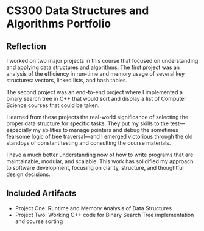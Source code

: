 # CS300 Data Structures and Algorithms Portfolio

## Reflection

I worked on two major projects in this course that focused on understanding and applying data structures and algorithms. The first project was an analysis of the efficiency in run-time and memory usage of several key structures: vectors, linked lists, and hash tables.

The second project was an end-to-end project where I implemented a binary search tree in C++ that would sort and display a list of Computer Science courses that could be taken.

I learned from these projects the real-world significance of selecting the proper data structure for specific tasks. They put my skills to the test—especially my abilities to manage pointers and debug the sometimes fearsome logic of tree traversal—and I emerged victorious through the old standbys of constant testing and consulting the course materials.

I have a much better understanding now of how to write programs that are maintainable, modular, and scalable. This work has solidified my approach to software development, focusing on clarity, structure, and thoughtful design decisions.

## Included Artifacts

- Project One: Runtime and Memory Analysis of Data Structures  
- Project Two: Working C++ code for Binary Search Tree implementation and course sorting
